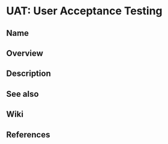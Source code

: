 # UAT: User Acceptance Testing

## Name

## Overview

## Description

## See also

## Wiki

## References
